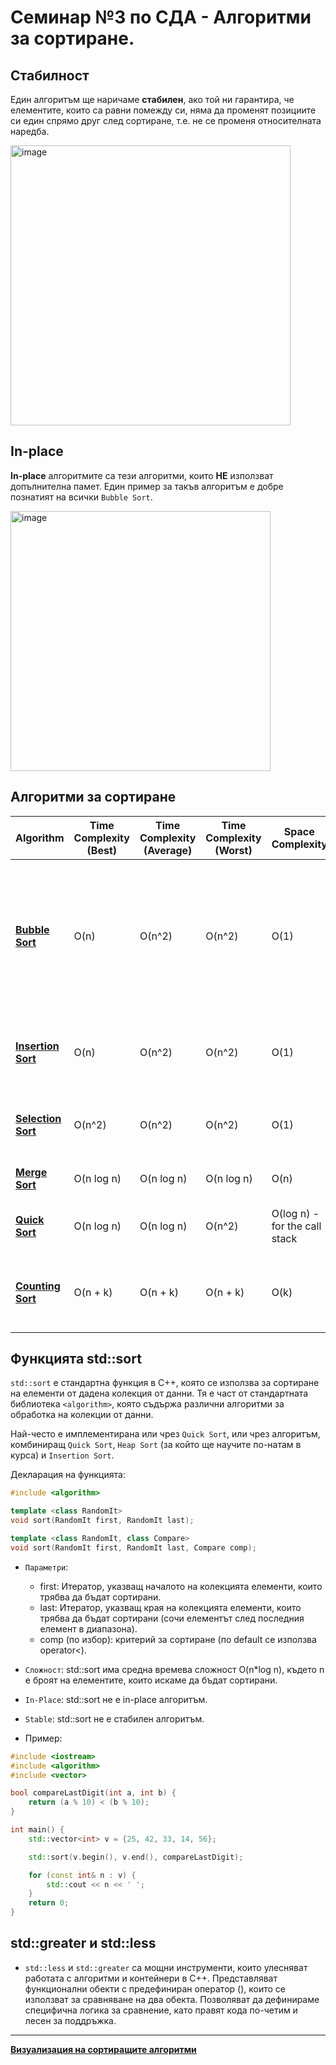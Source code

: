 # Семинар №3 по СДА - Алгоритми за сортиране.
## Стабилност
Един алгоритъм ще наричаме **стабилен**, ако той ни гарантира, че елементите, които са равни помежду си, няма да променят позициите си един спрямо друг след сортиране, т.е. не се променя относителната наредба.

<img width="448" alt="image" src="https://github.com/user-attachments/assets/cda82754-edd1-43d3-9a77-7cbdb3657773">


## In-place
**In-place** алгоритмите са тези алгоритми, които **НЕ** използват допълнителна памет. Един пример за такъв алгоритъм е добре познатият на всички `Bubble Sort`.

<img width="416" alt="image" src="https://github.com/user-attachments/assets/d2500499-3d3d-4251-865e-519140b3d367">


## Алгоритми за сортиране

| **Algorithm**   | **Time Complexity (Best)** | **Time Complexity (Average)** | **Time Complexity (Worst)** | **Space Complexity** | **In-Place** | **Stable** | **When Efficient**                     |
|-----------------|----------------------------|-------------------------------|-----------------------------|----------------------|--------------|------------|-----------------------------------------|
| [**Bubble Sort**](https://github.com/desiish/SDA_2025_2026/blob/main/Sem02/sorting_algorithms/bubble-sort.cpp) | O(n)                        | O(n^2)                        | O(n^2)                      | O(1)                 | Yes          | Yes        | Useful for smaller sets of elements or when the set is almost sorted, but inefficient for larger sets.|
| [**Insertion Sort**](https://github.com/desiish/SDA_2025_2026/blob/main/Sem02/sorting_algorithms/insertion-sort.cpp) | O(n)                     | O(n^2)                        | O(n^2)                      | O(1)                 | Yes          | Yes        | Useful for small datasets, or nearly sorted lists.|
| [**Selection Sort**](https://github.com/desiish/SDA_2025_2026/blob/main/Sem02/sorting_algorithms/selection-sort.cpp) | O(n^2)                   | O(n^2)                        | O(n^2)                      | O(1)                 | Yes          | No         | Useful when memory writes are costly.         |
| [**Merge Sort**](https://github.com/desiish/SDA_2025_2026/blob/main/Sem02/sorting_algorithms/merge-sort.cpp)  | O(n log n)                  | O(n log n)                    | O(n log n)                  | O(n)                 | No           | Yes        | Useful for large datasets.                    |
| [**Quick Sort**](https://github.com/desiish/SDA_2025_2026/blob/main/Sem02/sorting_algorithms/quick-sort.cpp)  | O(n log n)                  | O(n log n)                    | O(n^2)                      | O(log n) - for the call stack| Yes          | No         | Most general-purpose sorting.          |
| [**Counting Sort**](https://github.com/desiish/SDA_2025_2026/blob/main/Sem02/sorting_algorithms/counting-sort.cpp) | O(n + k)                  | O(n + k)                      | O(n + k)                    | O(k)                 | No           | Yes        | Usefule when the range of input values is limited.|

## Функцията std::sort
`std::sort` е стандартна функция в C++, която се използва за сортиране на елементи от дадена колекция от данни. Тя е част от стандартната библиотека `<algorithm>`, която съдържа различни алгоритми за обработка на колекции от данни.

Най-често е имплементирана или чрез `Quick Sort`, или чрез алгоритъм, комбиниращ `Quick Sort`, `Heap Sort` (за който ще научите по-натам в курса) и `Insertion Sort`. 

Декларация на функцията:
```c++
#include <algorithm>

template <class RandomIt>
void sort(RandomIt first, RandomIt last);

template <class RandomIt, class Compare>
void sort(RandomIt first, RandomIt last, Compare comp);

```

- `Параметри`:
  - first: Итератор, указващ началото на колекцията елементи, които трябва да бъдат сортирани.
  - last: Итератор, указващ края на колекцията елементи, които трябва да бъдат сортирани (сочи елементът след последния елемент в диапазона).
  - comp (по избор): критерий за сортиране (по default се използва operator<).

- `Сложност`: std::sort има средна времева сложност O(n*log n), където n е броят на елементите, които искаме да бъдат сортирани.
- `In-Place`: std::sort не е in-place алгоритъм.
- `Stable`: std::sort не е стабилен алгоритъм.

- Пример:
```c++
#include <iostream>
#include <algorithm>
#include <vector>

bool compareLastDigit(int a, int b) {
    return (a % 10) < (b % 10); 
}

int main() {
    std::vector<int> v = {25, 42, 33, 14, 56};

    std::sort(v.begin(), v.end(), compareLastDigit);

    for (const int& n : v) {
        std::cout << n << ' ';
    }
    return 0;
}

```

## std::greater и std::less
- `std::less` и `std::greater` са мощни инструменти, които улесняват работата с алгоритми и контейнери в C++. Представляват функционални обекти с предефиниран оператор (), които се използват за сравняване на два обекта. Позволяват да дефинираме специфична логика за сравнение, като правят кода по-четим и лесен за поддръжка.
----
[**Визуализация на сортиращите алгоритми**](https://visualgo.net/en/sorting)
